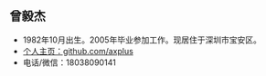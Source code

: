 ## 曾毅杰

* 1982年10月出生。2005年毕业参加工作。现居住于深圳市宝安区。
* [个人主页：github.com/axplus](http://%E4%B8%AA%E4%BA%BA%E4%B8%BB%E9%A1%B5%EF%BC%9Agithub.com/axplus)
* 电话/微信：18038090141
